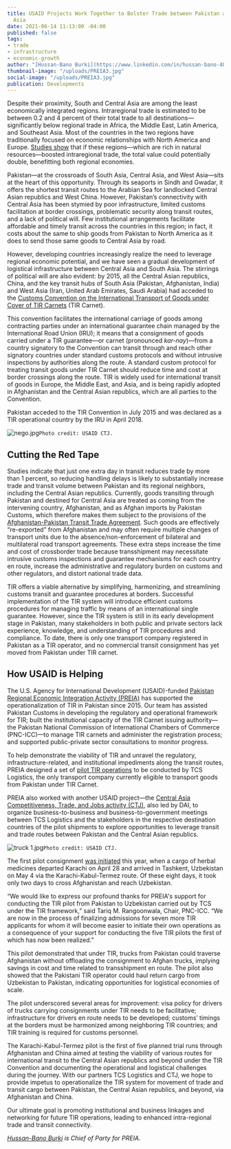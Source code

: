 ```yaml
---
title: USAID Projects Work Together to Bolster Trade between Pakistan and Central
  Asia
date: 2021-06-14 11:13:00 -04:00
published: false
tags:
- trade
- infrastructure
- economic-growth
author: "[Hussan-Bano Burki](https://www.linkedin.com/in/hussan-bano-4892bb1b/) "
thumbnail-image: "/uploads/PREIA3.jpg"
social-image: "/uploads/PREIA3.jpg"
publication: Developments
---
```


Despite their proximity, South and Central Asia are among the least economically integrated regions. Intraregional trade is estimated to be between 0.2 and 4 percent of their total trade to all destinations—significantly below regional trade in Africa, the Middle East, Latin America, and Southeast Asia. Most of the countries in the two regions have traditionally focused on economic relationships with North America and Europe. [Studies show](https://mpra.ub.uni-muenchen.de/66436/) that if these regions—which are rich in natural resources—boosted intraregional trade, the total value could potentially double, benefitting both regional economies. 






Pakistan—at the crossroads of South Asia, Central Asia, and West Asia—sits at the heart of this opportunity. Through its seaports in Sindh and Gwadar, it offers the shortest transit routes to the Arabian Sea for landlocked Central Asian republics and West China. However, Pakistan’s connectivity with Central Asia has been stymied by poor infrastructure, limited customs facilitation at border crossings, problematic security along transit routes, and a lack of political will. Few institutional arrangements facilitate affordable and timely transit across the countries in this region; in fact, it costs about the same to ship goods from Pakistan to North America as it does to send those same goods to Central Asia by road. 

However, developing countries increasingly realize the need to leverage regional economic potential, and we have seen a gradual development of logistical infrastructure between Central Asia and South Asia. The stirrings of political will are also evident: by 2015, all the Central Asian republics, China, and the key transit hubs of South Asia (Pakistan, Afghanistan, India) and West Asia (Iran, United Arab Emirates, Saudi Arabia) had acceded to the [Customs Convention on the International Transport of Goods under Cover of TIR Carnets](https://treaties.un.org/Pages/ViewDetails.aspx?src=TREATY&mtdsg_no=XI-A-16&chapter=11&clang=_en) (TIR Carnet). 

This convention facilitates the international carriage of goods among contracting parties under an international guarantee chain managed by the International Road Union (IRU); it means that a consignment of goods carried under a TIR guarantee—or carnet (pronounced *kar-nay*)—from a country signatory to the Convention can transit through and reach other signatory countries under standard customs protocols and without intrusive inspections by authorities along the route. A standard custom protocol for treating transit goods under TIR Carnet should reduce time and cost at border crossings along the route. TIR is widely used for international transit of goods in Europe, the Middle East, and Asia, and is being rapidly adopted in Afghanistan and the Central Asian republics, which are all parties to the Convention. 

Pakistan acceded to the TIR Convention in July 2015 and was declared as a TIR operational country by the IRU in April 2018. 

![nego.jpg](/uploads/nego.jpg)`Photo credit: USAID CTJ.`

## Cutting the Red Tape

Studies indicate that just one extra day in transit reduces trade by more than 1 percent, so reducing handling delays is likely to substantially increase trade and transit volume between Pakistan and its regional neighbors, including the Central Asian republics. Currently, goods transiting through Pakistan and destined for Central Asia are treated as coming from the intervening country, Afghanistan, and as Afghan imports by Pakistan Customs, which therefore makes them subject to the provisions of the [Afghanistan-Pakistan Transit Trade Agreement](https://en.wikipedia.org/wiki/Afghanistan%E2%80%93Pakistan_Transit_Trade_Agreement). Such goods are effectively “re-exported” from Afghanistan and may often require multiple changes of transport units due to the absence/non-enforcement of bilateral and multilateral road transport agreements. These extra steps increase the time and cost of crossborder trade because transshipment may necessitate intrusive customs inspections and guarantee mechanisms for each country en route, increase the administrative and regulatory burden on customs and other regulators, and distort national trade data. 

TIR offers a viable alternative by simplifying, harmonizing, and streamlining customs transit and guarantee procedures at borders. Successful implementation of the TIR system will introduce efficient customs procedures for managing traffic by means of an international single guarantee. However, since the TIR system is still in its early development stage in Pakistan, many stakeholders in both public and private sectors lack experience, knowledge, and understanding of TIR procedures and compliance. To date, there is only one transport company registered in Pakistan as a TIR operator, and no commercial transit consignment has yet moved from Pakistan under TIR carnet.

## How USAID is Helping

The U.S. Agency for International Development (USAID)-funded [Pakistan Regional Economic Integration Activity (PREIA)](https://www.dai.com/our-work/projects/pakistan-regional-economic-integration-activity-preia) has supported the operationalization of TIR in Pakistan since 2015. Our team has assisted Pakistan Customs in developing the regulatory and operational framework for TIR; built the institutional capacity of the TIR Carnet issuing authority—the Pakistan National Commission of International Chambers of Commerce (PNC-ICC)—to manage TIR carnets and administer the registration process; and supported public-private sector consultations to monitor progress.

To help demonstrate the viability of TIR and unravel the regulatory, infrastructure-related, and institutional impediments along the transit routes, PREIA designed a set of [pilot TIR operations](https://uz.usembassy.gov/usaid-facilitates-trade-between-pakistan-and-central-asia/) to be conducted by TCS Logistics, the only transport company currently eligible to transport goods from Pakistan under TIR Carnet. 

PREIA also worked with another USAID project—the [Central Asia Competitiveness, Trade, and Jobs activity (CTJ)](https://www.dai.com/our-work/projects/central-asia-competitiveness-trade-and-jobs-activity-ctj), also led by DAI, to organize business-to-business and business-to-government meetings between TCS Logistics and the stakeholders in the respective destination countries of the pilot shipments to explore opportunities to leverage transit and trade routes between Pakistan and the Central Asian republics.

![truck 1.jpg](/uploads/truck%201.jpg)`Photo credit: USAID CTJ.`

The first pilot consignment [was initiated](https://uz.usembassy.gov/usaid-facilitates-trade-between-pakistan-and-central-asia/) this year, when a cargo of herbal medicines departed Karachi on April 28 and arrived in Tashkent, Uzbekistan on May 4 via the Karachi-Kabul-Termez route. Of these eight days, it took only two days to cross Afghanistan and reach Uzbekistan.

“We would like to express our profound thanks for PREIA's support for conducting the TIR pilot from Pakistan to Uzbekistan carried out by TCS under the TIR framework,” said Tariq M. Rangoonwala, Chair, PNC-ICC. “We are now in the process of finalizing admissions for seven more TIR applicants for whom it will become easier to initiate their own operations as a consequence of your support for conducting the five TIR pilots the first of which has now been realized.”

This pilot demonstrated that under TIR, trucks from Pakistan could traverse Afghanistan without offloading the consignment to Afghan trucks, implying savings in cost and time related to transshipment en route. The pilot also showed that the Pakistani TIR operator could haul return cargo from Uzbekistan to Pakistan, indicating opportunities for logistical economies of scale. 

The pilot underscored several areas for improvement: visa policy for drivers of trucks carrying consignments under TIR needs to be facilitative; infrastructure for drivers en route needs to be developed; customs’ timings at the borders must be harmonized among neighboring TIR countries; and TIR training is required for customs personnel. 

The Karachi-Kabul-Termez pilot is the first of five planned trial runs through Afghanistan and China aimed at testing the viability of various routes for international transit to the Central Asian republics and beyond under the TIR Convention and documenting the operational and logistical challenges during the journey. With our partners TCS Logistics and CTJ, we hope to provide impetus to operationalize the TIR system for movement of trade and transit cargo between Pakistan, the Central Asian republics, and beyond, via Afghanistan and China. 

Our ultimate goal is promoting institutional and business linkages and networking for future TIR operations, leading to enhanced intra-regional trade and transit connectivity.  

*[Hussan-Bano Burki](https://www.linkedin.com/in/hussan-bano-4892bb1b/) is Chief of Party for PREIA.*